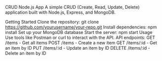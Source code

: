 CRUD Node.js App
A simple CRUD (Create, Read, Update, Delete) application built with Node.js, Express, and MongoDB.

Getting Started
Clone the repository: git clone https://github.com/yourusername/your-repo.git
Install dependencies: npm install
Set up your MongoDB database
Start the server: npm start
Usage
Use tools like Postman or curl to interact with the API.
API endpoints:
GET /items - Get all items
POST /items - Create a new item
GET /items/:id - Get an item by ID
PUT /items/:id - Update an item by ID
DELETE /items/:id - Delete an item by ID
